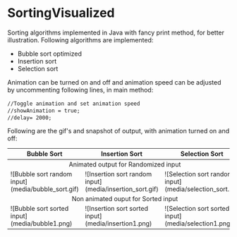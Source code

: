 # SortingVisualized
Sorting algorithms implemented in Java with fancy print method, for better illustration. Following algorithms are implemented:

- Bubble sort optimized
- Insertion sort
- Selection sort

Animation can be turned on and off and animation speed can be adjusted by uncommenting following lines, in main method:

```
//Toggle animation and set animation speed
//showAnimation = true;
//delay= 2000;
```

Following are the gif's and snapshot of output, with animation turned on and off:
  
<table>
<thead>
  <tr>
    <th> Bubble Sort </th>
    <th> Insertion Sort </th>
    <th> Selection Sort </th>
  </tr>
</thead>
<tbody>
  <tr>
    <td colspan="3" align="center">Animated output for Randomized input</td>
  </tr>
  <tr>
    <td>![Bubble sort random input](media/bubble_sort.gif)</td>
    <td>![Insertion sort random input](media/insertion_sort.gif)</td>
    <td>![Selection sort random input](media/selection_sort.gif)</td>
  </tr>
  <tr>
    <td colspan="3" align="center">Non animated ouput for Sorted input</td>
  </tr>
  <tr>
    <td>![Bubble sort sorted input](media/bubble1.png)</td>
    <td>![Insertion sort sorted input](media/insertion1.png)</td>
    <td>![Selection sort sorted input](media/selection1.png)</td>
  </tr>
</tbody>
</table>
